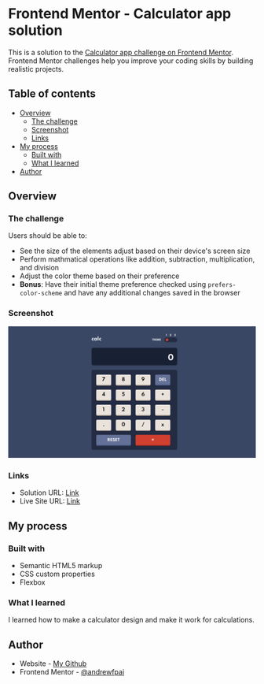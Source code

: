 # Frontend Mentor - Calculator app solution

This is a solution to the [Calculator app challenge on Frontend Mentor](https://www.frontendmentor.io/challenges/calculator-app-9lteq5N29). Frontend Mentor challenges help you improve your coding skills by building realistic projects. 

## Table of contents

- [Overview](#overview)
  - [The challenge](#the-challenge)
  - [Screenshot](#screenshot)
  - [Links](#links)
- [My process](#my-process)
  - [Built with](#built-with)
  - [What I learned](#what-i-learned)
- [Author](#author)

## Overview

### The challenge

Users should be able to:

- See the size of the elements adjust based on their device's screen size
- Perform mathmatical operations like addition, subtraction, multiplication, and division
- Adjust the color theme based on their preference
- **Bonus**: Have their initial theme preference checked using `prefers-color-scheme` and have any additional changes saved in the browser

### Screenshot

![](./Screenshot.png)

### Links

- Solution URL: [Link](https://www.frontendmentor.io/solutions/calculatorappmain-solution-from-andrewfpai-soBs8ONwu)
- Live Site URL: [Link](https://andrewfpai.github.io/calculator-app-main/)

## My process

### Built with

- Semantic HTML5 markup
- CSS custom properties
- Flexbox

### What I learned

I learned how to make a calculator design and make it work for calculations.

## Author

- Website - [My Github](https://github.com/Andrewfpai)
- Frontend Mentor - [@andrewfpai](https://www.frontendmentor.io/profile/Andrewfpai)

